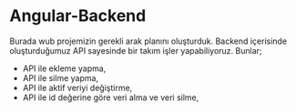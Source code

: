 # Angular-Backend

Burada wub projemizin gerekli arak planını oluşturduk. Backend içerisinde oluşturduğumuz API sayesinde bir takım işler yapabiliyoruz. Bunlar;
- API ile ekleme yapma,
- API ile silme yapma,
- API ile aktif veriyi değiştirme,
- API ile id değerine göre veri alma ve veri silme,
